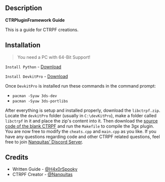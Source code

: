## Description
**CTRPluginFramework Guide**

This is a guide for CTRPF creations.

## Installation
> You need a PC with 64-Bit Support!

`Install Python` - [Download](https://www.python.org/downloads/)

`Install DevkitPro` - [Download](https://github.com/devkitPro/installer/releases)

Once `DevkitPro` is installed run these commands in the command prompt:
* `pacman -Syuw 3ds-dev`
* `pacman -Syuw 3ds-portlibs`

After everything is setup and installed properly, download the `libctrpf.zip`. Locate the `devkitPro` folder (usually in `C:\devKitPro`), make a folder called `libctrpf` in it and place the zip's content into it. Then download the [source code of the blank CTRPF](https://github.com/mariohackandglitch/CTRPluginFramework-BlankTemplate) and run the `Makefile` to compile the 3gx plugin. You are now free to modify the `cheats.cpp` and `main.cpp` as you like. If you have any questions regarding code and other CTRPF related questions, feel free to join [Nanquitas' Discord Server](https://discord.gg/z4ZMh27).

## Credits

* Written Guide - [@H4x0rSpooky](https://www.youtube.com/channel/UC-SFdCwwq3H1wJNKCsKMGPw)
* CTRPF Creator - [@Nanquitas](https://github.com/Nanquitas)
